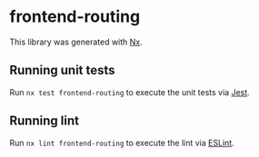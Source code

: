 # frontend-routing

This library was generated with [Nx](https://nx.dev).

## Running unit tests

Run `nx test frontend-routing` to execute the unit tests via [Jest](https://jestjs.io).

## Running lint

Run `nx lint frontend-routing` to execute the lint via [ESLint](https://eslint.org/).
